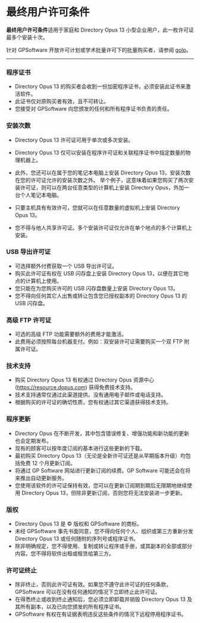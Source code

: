 # 最终用户许可条件

**最终用户许可条件**适用于家庭和 Directory Opus 13 小型企业用户，此一枚许可证最多个安装十次。

针对 GPSoftware 开放许可计划或学术批量许可下的批量购买者，请参阅 [golp](golp.zh.md)。

------------------------------------------------------------------------

### 程序证书

- Directory Opus 13 的购买者会收到一份加密程序证书，必须安装此证书来激活软件。
- 此证书仅对原购买者有效，且不可转让。
- 您接受对 GPSoftware 向您颁发的任何和所有程序证书负责的责任。

### 安装次数

- Directory Opus 13 许可证可用于单次或多次安装。
- Directory Opus 13 仅可以安装在程序许可证和关联程序证书中指定数量的物理机器上。
- 此外，您还可以在属于您的笔记本电脑上安装 Directory Opus 13，安装次数在您的许可证允许的安装次数之外。
举个例子，这意味着如果您购买了两次安装许可证，则可以在两台任意类型的计算机上安装 Directory Opus，外加一台个人笔记本电脑。

- 只要主机具有有效许可，您就可以在任意数量的虚拟机上安装 Directory Opus 13。
- 您不得与他人共享许可证。多个安装许可证仅允许在单个地点的多个计算机上安装。

### USB 导出许可证

- 可选择额外付费获取一个 USB 导出许可证。
- 购买此许可证有权在 USB 闪存盘上安装 Directory Opus 13，以便在其它地点的计算机上使用。
- 您只能在为您购买许可的 USB 闪存盘数量上安装 Directory Opus 13。
- 您不得向任何其它人出售或转让包含您已授权副本的 Directory Opus 13 的 USB 闪存盘。

### 高级 FTP 许可证

- 可选的高级 FTP 功能需要额外的费用才能激活。
- 此费用必须按照每台机器支付。例如：双安装许可证需要购买一个双 FTP 附属许可证。

### 技术支持

- 购买 Directory Opus 13 有权通过 Directory Opus 资源中心 (<https://resource.dopus.com>) 获得免费技术支持。
- 技术支持通常仅通过此渠道提供。没有通用电子邮件或电话支持。
- 根据购买的许可证的确切性质，您有权通过其它渠道获得技术支持。

### 程序更新

- Directory Opus 在不断开发，其中包含错误修复、增强功能和新功能的更新也会定期发布。
- 现有的顾客可以按年度订阅的基本进行这些更新的下载。
- 最初购买 Directory Opus 13（无论是全新许可证还是从早期版本升级）均包括免费 12 个月更新订阅。
- 将通过 GP Software 网站进行更新订阅的续费。GP Software 可能还会在将来推出自动更新服务。
- 您使用该软件的许可证保持有效，您可以在更新订阅期到期后无限期地继续使用 Directory Opus 13，但除非更新订阅，否则您将无法安装进一步更新。

### 版权

- Directory Opus 13 是 © 版权和 GPSoftware 的商标。
- 未经 GPSoftware 事先书面同意，您不得向任何个人、组织或第三方重新分发 Directory Opus 13 或任何随附的序列号或程序证书。
- 除非明确规定，您不得使用、复制或转让程序或手册，或其副本的全部或部分内容。您不得将软件出租或租赁给第三方。

### 许可证终止

- 除非终止，否则此许可证有效。如果您不遵守此许可证的任何条款，GPSoftware 可以在没有任何通知的情况下立即终止此许可证。
- 在得悉终止或收到终止通知后，您必须立即卸载并销毁 Directory Opus 13 及其所有副本，以及已向您颁发的所有程序证书。
- GPSoftware 有权在有证据表明违反这些条件的情况下远程停用程序证书。